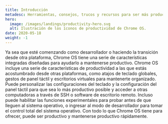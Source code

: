 ```yaml
---
title: Introducción
metadesc: Herramientas, consejos, trucos y recursos para ser más productivo mientras se desarrolla en Chrome OS.
hero:
  image: /images/landings/productivity-hero.svg
  alt: Ilustración de los íconos de productividad de Chrome OS.
date: 2020-05-18
weight: -1
---
```


Ya sea que esté comenzando como desarrollador o haciendo la transición desde otra plataforma, Chrome OS tiene una serie de características integradas diseñadas para ayudarlo a mantenerse productivo. Chrome OS incluye una serie de características de productividad a las que estás acostumbrado desde otras plataformas, como atajos de teclado globales, gestos de panel táctil y escritorios virtuales para mantenerte organizado. Puede personalizar las configuraciones del teclado y la configuración del panel táctil para que sea lo más productivo posible y acceder a otras computadoras a través de SSH o software de escritorio remoto. Incluso puede habilitar las funciones experimentales para probar antes de que lleguen al sistema operativo, o ingresar al modo de desarrollador para tomar el control total del sistema operativo. Con todo lo que Chrome OS tiene para ofrecer, puede ser productivo y mantenerse productivo rápidamente.
